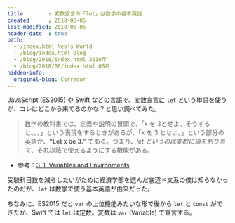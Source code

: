 ```yaml
---
title        : 変数宣言の「let」は数学の基本英語
created      : 2018-06-05
last-modified: 2018-06-05
header-date  : true
path:
  - /index.html Neo's World
  - /blog/index.html Blog
  - /blog/2018/index.html 2018年
  - /blog/2018/06/index.html 06月
hidden-info:
  original-blog: Corredor
---
```


JavaScript (ES2015) や Swift などの言語で、変数宣言に `let` という単語を使うが、コレはどこから来てるのかな？と思い調べてみた。

> 数学の教科書では、定義や説明の冒頭で、「x を 3とせよ。そうすると。。。」という表現をするときがあるが、「x を 3 とせよ。」という部分の英語が、**"Let x be 3."** である。つまり、_let というのは変数に値を割り当て_、それ以降で使えるようにする機能がある。

- 参考：[3-1. Variables and Environments](http://logic.cs.tsukuba.ac.jp/jikken/let.html)

受験科目数を減らしたいがために経済学部を選んだ底辺ド文系の僕は知らなかったのだが、`let` は数学で使う基本英語が由来だった。

ちなみに、ES2015 だと `var` の上位機能みたいな形で後から `let` と `const` ができたが、Swift では `let` は定数。変数は `var` (Variable) で宣言する。

